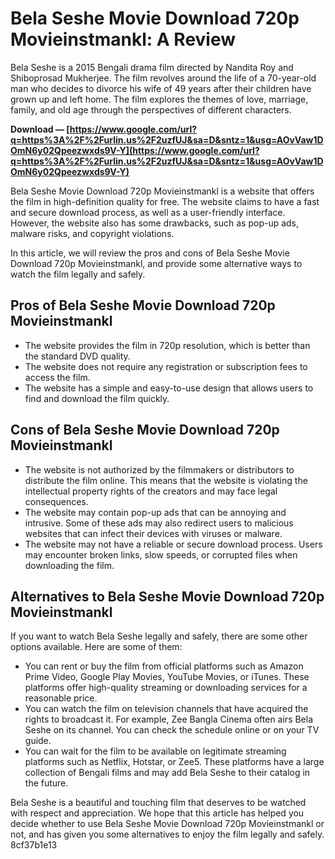 
 
# Bela Seshe Movie Download 720p Movieinstmankl: A Review
 
Bela Seshe is a 2015 Bengali drama film directed by Nandita Roy and Shiboprosad Mukherjee. The film revolves around the life of a 70-year-old man who decides to divorce his wife of 49 years after their children have grown up and left home. The film explores the themes of love, marriage, family, and old age through the perspectives of different characters.
 
**Download — [https://www.google.com/url?q=https%3A%2F%2Furlin.us%2F2uzfUJ&sa=D&sntz=1&usg=AOvVaw1DOmN6y02Qpeezwxds9V-Y](https://www.google.com/url?q=https%3A%2F%2Furlin.us%2F2uzfUJ&sa=D&sntz=1&usg=AOvVaw1DOmN6y02Qpeezwxds9V-Y)**


 
Bela Seshe Movie Download 720p Movieinstmankl is a website that offers the film in high-definition quality for free. The website claims to have a fast and secure download process, as well as a user-friendly interface. However, the website also has some drawbacks, such as pop-up ads, malware risks, and copyright violations.
 
In this article, we will review the pros and cons of Bela Seshe Movie Download 720p Movieinstmankl, and provide some alternative ways to watch the film legally and safely.
 
## Pros of Bela Seshe Movie Download 720p Movieinstmankl
 
- The website provides the film in 720p resolution, which is better than the standard DVD quality.
- The website does not require any registration or subscription fees to access the film.
- The website has a simple and easy-to-use design that allows users to find and download the film quickly.

## Cons of Bela Seshe Movie Download 720p Movieinstmankl

- The website is not authorized by the filmmakers or distributors to distribute the film online. This means that the website is violating the intellectual property rights of the creators and may face legal consequences.
- The website may contain pop-up ads that can be annoying and intrusive. Some of these ads may also redirect users to malicious websites that can infect their devices with viruses or malware.
- The website may not have a reliable or secure download process. Users may encounter broken links, slow speeds, or corrupted files when downloading the film.

## Alternatives to Bela Seshe Movie Download 720p Movieinstmankl
 
If you want to watch Bela Seshe legally and safely, there are some other options available. Here are some of them:

- You can rent or buy the film from official platforms such as Amazon Prime Video, Google Play Movies, YouTube Movies, or iTunes. These platforms offer high-quality streaming or downloading services for a reasonable price.
- You can watch the film on television channels that have acquired the rights to broadcast it. For example, Zee Bangla Cinema often airs Bela Seshe on its channel. You can check the schedule online or on your TV guide.
- You can wait for the film to be available on legitimate streaming platforms such as Netflix, Hotstar, or Zee5. These platforms have a large collection of Bengali films and may add Bela Seshe to their catalog in the future.

Bela Seshe is a beautiful and touching film that deserves to be watched with respect and appreciation. We hope that this article has helped you decide whether to use Bela Seshe Movie Download 720p Movieinstmankl or not, and has given you some alternatives to enjoy the film legally and safely.
 8cf37b1e13
 
